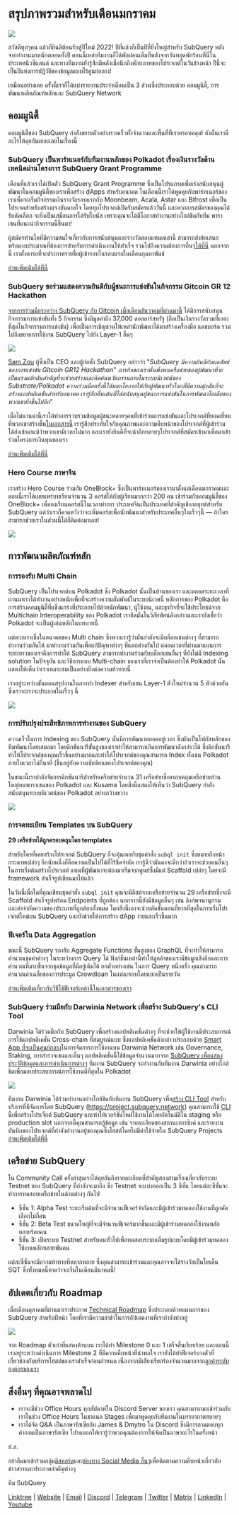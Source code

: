 # สรุปภาพรวมสำหรับเดือนมกราคม

![](https://miro.medium.com/max/1400/1*2IMAaY-YYyAdl7YfZqHTAg.png)

สวัสดีทุกๆคน แล้วก็ยินดีต้อนรับสู่ปีใหม่ 2022! ปีที่แล้วก็เป็นปีที่ยิ่งใหญ่สำหรับ SubQuery หลังจากทำงานมาหนักตลอดทั้งปี ตอนนี้เหล่าทีมงานก็ได้พักผ่อนเต็มที่หลังจากวันหยุดพักร้อนที่นี่ในประเทศนิวซีแลนด์ และทางทีมงานยังรู้สึกมีพลังเมื่อนึกถึงศักยภาพของโปรเจกต์ในวันข้างหน้า ปีนี้จะเป็นปีแห่งการปฏิวัติของข้อมูลแบบไร้ศูนย์กลาง!

เหมือนอย่างเคย ครั้งนี้เราก็ได้แบ่งรายงานประจำเดือนเป็น 3 ส่วนซึ่งประกอบด้วย คอมมูนิตี้, การพัฒนาผลิตภัณฑ์หลักและ SubQuery Network

## คอมมูนิตี้

คอมมูนิตี้ของ SubQuery กำลังขยายตัวอย่างรวดเร็วทั้งจำนวนและพื้นที่ที่เราครอบคลุม! ดังนั้นเรามีอะไรให้คุยกันเยอะเลยในเรื่องนี้

### SubQuery เป็นพาร์ทเนอร์กับทีมงานหลักของ Polkadot เรื่องเงินรางวัลด้านเทคนิคผ่านโครงการ SubQuery Grant Programme

เดือนที่แล้วเราได้เปิดตัว SubQuery Grant Programme ซึ่งเป็นโปรแกรมเพื่อเร่งสนับสนุนผู้พัฒนาในคอมมูนิตี้ของเราเพื่อสร้าง dApps สำหรับอนาคต ในเดือนนี้เราได้พูดคุยกับพาร์ทเนอร์ของเราเพื่อจะเริ่มกิจกรรมเงินรางวัลรอบแรกกับ Moonbeam, Acala, Astar และ Bifrost เพื่อเป็นโปรเจคสำหรับสร้างแรงบันดาลใจ โดยทุกโปรเจกต์เปิดรับสมัครแล้ววันนี้ และหากการสมัครของคุณได้รับคัดเลือก จะยิ่งเป็นเสมือนการได้รับโบนัส เพราะคุณจะได้มีโอกาสทำงานอย่างใกล้ชิดกับทีม พาราเชนที่แนะนำกิจกรรมนี้ขึ้นมา!

ผู้สมัครท่านใดที่มีความสนใจเกี่ยวกับการสนับสนุนและรางวัลตอบแทนเหล่านี้ สามารถส่งข้อเสนอพร้อมงบประมาณที่ต้องการสำหรับการดำเนินงานให้สำเร็จ รวมไปถึงความต้องการอื่นๆ[ได้ที่นี่](https://docs.google.com/forms/d/e/1FAIpQLSfmMazkebKwNTWThBkVGaxf2Bg8s4aWZ0ZhwiMCtc9kv4sJHQ/viewform) นอกจากนี้ เราตั้งตารอที่จะประกาศรายชื่อผู้เข้ารอบในรอบแรกในเดือนกุมภาพันธ์

[อ่านเพิ่มเติมได้ที่นี่](../blogs/20220127-grants-bounties.md)

### SubQuery ขอร่วมแสดงความยินดีกับผู้ชนะการแข่งขันในกิจกรรม Gitcoin GR 12 Hackathon

[จากการร่วมมือระหว่าง SubQuery กับ Gitcoin เมื่อเดือนธันวาคมที่ผ่านมานี้](../blogs/20211120-gitcoin12-hackathon.md) ได้มีการสนับสนุนกิจกรรมการแข่งขันทั้ง 5 กิจกรรม ซึ่งมีมูลค่าถึง 37,000 ดอลลาร์สหรัฐ (ถือเป็นเงินรางวัลรวมที่เยอะที่สุดในกิจกรรมการแข่งขัน) เพื่อเป็นการเชิญชวนให้เหล่านักพัฒนาได้มาสร้างเครื่องมือ แดชบอร์ด รวมไปถึงขยายการใช้งาน SubQuery ไปยัง Layer-1 อื่นๆ

![](https://miro.medium.com/max/1400/1*BUq3ah1ULNnvLjqxv_vzlQ.png)

[Sam Zou](https://twitter.com/zoujialiu) ผู้ซึ่งเป็น CEO และผู้ก่อตั้ง SubQuery กล่าวว่า "_SubQuery มีความยินดีกับผลลัพธ์ของการแข่งขัน Gitcoin GR12 Hackathon" ภารกิจของเรานั้นพึ่งพาเครือข่ายของผู้พัฒนาที่จะเป็นแรงผลักดันสำคัญที่จะช่วยสร้างและคิดค้นนวัตกรรมภายในระบบนิเวศน์ของ Substrate/Polkadot ความร่วมมือครั้งนี้ได้มอบโอกาสให้กับผู้พัฒนาทั่วโลกที่มีความมุ่งมั่นที่จะสร้างแอปพลิเคชั่นสำหรับอนาคต เรารู้สึกตื่นเต้นที่ได้สนับสนุนผู้ชนะการแข่งขันในการพัฒนาไอเดียของพวกเขายิ่งขึ้นไปอีก_"

เมื่อไม่นานมานี้เราได้ทำการรวบรวมข้อมูลผู้ชนะหลายๆคนที่เข้าร่วมการแข่งขันและโปรเจกต์ที่ยอดเยี่ยมที่พวกเขาสร้างขึ้น[ในเอกสารนี้](../blogs/20220120-gr12-winners.md) เรารู้สึกประทับใจกับคุณภาพและความคืบหน้าของโปรเจกต์ที่ผู้เข้าร่วมได้ส่งเข้ามาแม้ว่าพวกเขามีเวลาไม่มาก และเรายังยินดีที่จะนำอีกหลายๆโปรเจกต์ที่สมัครเข้ามาเพื่อมาเข้าร่วมโครงการเงินทุนของเรา

[อ่านเพิ่มเติมได้ที่นี่](../blogs/20220120-gr12-winners.md)

### Hero Course ภาษาจีน

เราสร้าง Hero Course ร่วมกับ OneBlock+ ซึ่งเป็นพาร์ทเนอร์ของเรามาตั้งแต่เดือนมกราคมและตอนนี้เราได้เผยแพร่บทเรียนจำนวน 3 คอร์สให้กับผู้เรียนมากกว่า 200 คน เข้าร่วมกับคอมมูนิตี้ของ OneBlock+ เพื่อลงเรียนคอร์สนี้ในเวลาทำการ ประเทศจีนเป็นประเทศที่สำคัญเชิงกลยุทธ์สำหรับ SubQuery แต่ว่าเราก็คาดหวังว่าจะเพิ่มคอร์สเพื่อนักพัฒนาสำหรับประเทศอื่นๆในเร็วๆนี้ — ถ้าใครสามารถช่วยเราในส่วนนี้ได้ก็ติดต่อมาเลย!

![](https://miro.medium.com/max/1400/1*_8N000hX1WBM79ZbFyhvYQ.png)

## การพัฒนาผลิตภัณฑ์หลัก

### การรองรับ Multi Chain

SubQuery เป็นโปรเจกต์บน Polkadot ซึ่ง Polkadot นั้นเป็นบ้านของเรา และตลอดระยะเวลาที่ผ่านมาเราได้ทำงานอย่างหนักเพื่อที่จะสร้างความสัมพันธ์ในระบบนิเวศนี้ หลักการของ Polkadot คือการสร้างคอมมูนิตี้ที่แข็งแกร่งที่ประกอบไปด้วยนักพัฒนา, ผู้ใช้งาน, และธุรกิจที่จะใช้ประโยชน์จาก Multichain Interoperability ของ Polkadot เรายึดมั่นในวิสัยทัศน์ดังกล่าวและเรายังเชื่อว่า Polkadot จะเป็นผู้เล่นหลักในบทบาทนี้

แต่พวกเราเชื่อในอนาคตของ Multi chain ซึ่งพวกเรารู้ว่ามันกำลังจะมีบล็อกเชนต่างๆ ที่สามารถทำงานร่วมกันได้ มาทำงานร่วมกันเพื่อแก้ปัญหาต่างๆ ที่แตกต่างกันไป ตลอดเวลาที่ผ่านมาแผนการระยะยาวของเราคือการทำให้ SubQuery สามารถทำงานร่วมกับบล็อกเชนอื่นๆ ที่ยังไม่มี Indexing solution ในปัจจุบัน และวิธีการแบบ Multi-chain ของเราที่เราจำเป็นต้องทำให้ Polkadot นั้นแสดงให้เห็นว่าเราเหมาะสมเป็นอย่างยิ่งต่อความท้าทายนี้

เราอยู่ระหว่างขั้นตอนสรุปงานในการทำ Indexer สำหรับเชน Layer-1 ตัวใหม่จำนวน 5 ตัวด้วยกัน ซึ่งเราจะเราจะประกาศในเร็วๆ นี้

![](https://miro.medium.com/max/1400/1*jD1n5MSjeatjiaF5hY-Wjg.png)

### การปรับปรุงประสิทธิภาพการทำงานของ SubQuery

ความเร็วในการ Indexing ของ SubQuery นั้นมีการพัฒนาตลอดอยู่เวลา ซึ่งมันเป็นโฟกัสหลักของทีมพัฒนาโดยเสมอมา โดยดิกชันนารีขั้นสูงของเราทำให้สามารถเกิดการพัฒนาดังกล่าวได้ ซึ่งดิกชันนารีทำให้โปรเจกต์ของคุณเร็วขึ้นอย่างมากและทำให้โปรเจกต์ของคุณสามารถ Index ทั้งเชน Polkadot ภายในเวลาไม่กี่นาที (ขึ้นอยู่กับความซับซ้อนของโปรเจกต์ของคุณ)

ในขณะนี้เรากำลังจัดการดิกชันนารีสำหรับเครือข่ายจำนวน 31 เครือข่ายซึ่งครอบคลุมเครือข่ายส่วนใหญ่บนพาราเชนของ Polkadot และ Kusama โดยสิ่งนี้แสดงให้เห็นว่า SubQuery กำลังสนับสนุนระบบนิเวศน์ของ Polkadot อย่างกว้างขวาง

![](https://miro.medium.com/max/1400/1*WeMY5WnWZ_jvllxidhycUA.png)

### การจดทะเบียน Templates บน SubQuery

**29 เครือข่ายได้ถูกครอบคลุมโดย templates**

สำหรับใครที่เคยสร้างโปรเจกต์ SubQuery ก็จะคุ้นเคยกับชุดคำสั่ง `subql init` ซึ่งหมายถึงหน้ากระดาษเปล่าๆ อีกนัยหนึ่งก็คือความเป็นไปได้ที่ไร้ขีดจำกัด เรารู้ดีว่ามันคงจะดีกว่าถ้าเราจะช่วยคนอื่นๆในการเริ่มต้นสร้างโปรเจกต์ แทนที่ผู้พัฒนาจะต้องมาเริ่มจากศูนย์ซึ่งมีแต่ Scaffold เปล่าๆ โดยจะมี framework สำเร็จรูปเขียนมาให้แล้ว

ในวันนี้เมื่อใดที่คุณเขียนชุดคำสั่ง `subql init` คุณจะมีลิสต์จากเครือข่ายจำนวน 29 เครือข่ายซึ่งจะมี Scaffold สำเร็จรูปพร้อม Endpoints ที่ถูกต้อง นอกจากนี้ยังมีข้อมูลอื่นๆ เช่น ลิงก์พจนานุกรม และคำจำกัดความของประเภทที่ถูกต้องทั้งหมด โดยสิ่งนี้เองจะช่วยตัดขั้นตอนที่ยากที่สุดในการเริ่มโปรเจกต์ใหม่บน SubQuery และยังช่วยให้การสร้าง dApp ง่ายและเร็วขึ้นมาก

### ฟีเจอร์ใน Data Aggregation

ขณะนี้ SubQuery รองรับ Aggregate Functions ขั้นสูงของ GraphQL ที่จะทำให้สามารถคำนวณชุดค่าต่างๆ ในระหว่างการ Query ได้ ฟังก์ชั่นเหล่านี้ทำให้ลูกค้าของเรามีข้อมูลเชิงลึกและการคำนวณที่มากขึ้นจากชุดข้อมูลที่มีอยู่เดิมได้ ยกตัวอย่างเช่น ในการ Query หนึ่งครั้ง คุณสามารถคำนวณค่าเฉลี่ยของการประมูล Crowdloan ในแต่ละรอบโดยแยกเป็นรายวัน

[อ่านเพิ่มเติมเกี่ยวกับวิธีใช้ฟีเจอร์เหล่านี้ในเอกสารของเรา](https://doc.subquery.network/query/aggregate/)

### SubQuery ร่วมมือกับ Darwinia Network เพื่อสร้าง SubQuery's CLI Tool

Darwinia ได้ร่วมมือกับ SubQuery เพื่อสร้างแอปพลิเคชั่นต่างๆ ที่จะช่วยให้ผู้ใช้งานมีประสบการณ์การใช้แอปพลิเคชั่น Cross-chain ที่สมบูรณ์แบบ ซึ่งแอปพลิเคชั่นดังกล่าวประกอบด้วย [Smart App ที่จะเป็นศูนย์กลาง](https://apps.darwinia.network/)ในการจัดการการใช้งานบน Darwinia Network เช่น Governance, Staking, การสำรวจเชนและอื่นๆ แอปพลิเคชั่นนี้ใช้ข้อมูลจำนวนมากจาก [SubQuery เพื่อแสดงประวัติข้อมูลและการดำเนินการต่างๆ](https://explorer.subquery.network/subquery/darwinia-network/smart-app-crab) ทีมงาน SubQuery จะทำงานกับทีมงาน Darwinia อย่างใกล้ชิดเพื่อมอบประสบการณ์การใช้งานดีที่สุดใน Polkadot

![](https://miro.medium.com/max/1200/1*bL2Csj9qyamD7txAheCTIg.gif)

ทีมงาน Darwinia ได้ร่วมทำงานอย่างใกล้ชิดกับทีมงาน SubQuery เพื่อ[สร้าง CLI Tool](https://github.com/fewensa/subquery-cli) สำหรับบริการที่มีจัดการโดย SubQuery (https://project.subquery.network) คุณสามารถใช้ [CLI](https://github.com/fewensa/subquery-cli) นี้เพื่อสร้างโปรเจ็กต์ SubQuery และทำให้เวอร์ชันใหม่ใช้งานได้โดยอัตโนมัติใน staging หรือ production slot นอกจากนี้คุณสามารถกู้ข้อมูล เช่น รายละเอียดของสถานะการซิงค์ และรายงานบันทึกของโปรเจกต์ที่กำลังทำงานอยู่ของคุณซึ่งโฮสต์โดยไม่มีค่าใช้จ่ายใน SubQuery Projects [อ่านเพิ่มเติมได้ที่นี่](../customer_announcements/20220125-subquery-partners-with-darwinia-network-to-build-subquerys-cli-tool.md)

## เครือข่าย SubQuery

ใน Community Call ครั้งล่าสุดเราได้คุยกันถึงรายละเอียดที่สำคัญสองสามเรื่องเกี่ยวกับระบบ Testnet ของ SubQuery ที่กำลังจะมาถึง ซึ่ง Testnet จะแบ่งออกเป็น 3 ซีซั่น โดยแต่ละซีซั่นจะทำการทดสอบเครือข่ายในด้านต่างๆ กันไป

- ซีซั่น 1: Alpha Test ระยะเริ่มต้นที่จะมีจำนวนฟีเจอร์จำกัดและมีผู้เข้าร่วมทดลองใช้งานที่ถูกคัดเลือกไม่กี่คน
- ซีซั่น 2: Beta Test ขนาดใหญ่ที่จะมีจำนวนฟีเจอร์มากขึ้นและมีผู้เข้าร่วมทดลองใช้งานหลักหลายร้อยคน
- ซีซั่น 3: เปิดระบบ Testnet สำหรับคนทั่วไปเพื่อทดสอบระบบเต็มรูปแบบโดยมีผู้เข้าร่วมทดลองใช้งานหลักหลายพันคน

แต่ละซีซั่นจะมีความท้าทายที่หลากหลาย ซึ่งคุณสามารถเข้าร่วมและคุณอาจจะได้รางวัลเป็นโทเค็น SQT ซึ่งทั้งหมดนี้คาดว่าจะเริ่มในเดือนมีนาคมนี้!

## อัปเดตเกี่ยวกับ Roadmap

เมื่อเดือนตุลาคมที่ผ่านมาเราประกาศ [Technical Roadmap](https://blog.subquery.network/blogs/20211029-roadmap-october.html) ซึ่งประกอบด้วยแผนการของ SubQuery สำหรับปีหน้า โดยที่เรามีความล่าช้าในการอัปเดตงานที่เรากำลังทำอยู่

![](https://miro.medium.com/max/1400/1*2a3SGrW-OG5pbw67jsavvw.jpeg)

จาก Roadmap ตัวเก่าที่แสดงด้านบน เราได้ทำ Milestone 0 และ 1 เสร็จสิ้นเรียบร้อย และตอนนี้เราอยู่ระหว่างดำเนินการ Milestone 2 ที่มีความคืบหน้าที่น่าพอใจ เรายังได้ทำฟีเจอร์บางตัวที่เกี่ยวข้องกับบริการโฮสต์ของเราสำเร็จก่อนกำหนด เนื่องจากมีเสียงเรียกร้องจำนวนมากจาก[ลูกค้าระดับองค์กรของเรา](https://blog.subquery.network/blogs/20211228-enterprise-hosted.html)

## สิ่งอื่นๆ ที่คุณอาจพลาดไป

- เราจะมีช่วง Office Hours ทุกสัปดาห์ใน Discord Server ของเรา คุณสามารถมาเข้าร่วมกับเราในช่วง Office Hours ในชาแนล Stages เพื่อมาพูดคุยกับทีมงานในบรรยากาศสบายๆ
- เราได้จัด Q&A เป็นภาษารัสเซียกับ James & Dmytro ใน Discord ซึ่งมีการถามตอบทุกคำถามเป็นภาษารัสเซีย โปรดบอกให้เรารู้ว่าพวกคุณต้องการให้จัดเป็นภาษาอะไรในครั้งหน้า

ป.ล.

อย่าลืมมาเข้าร่วมกลุ่ม[ดิสคอร์ด](https://discord.com/invite/subquery)และ[ช่องทาง Social Media อื่นๆ](https://linktr.ee/subquerynetwork)เพื่อติดตามความคืบหน้าเกี่ยวกับข่าวสารและประกาศสำคัญต่างๆ

ทีม SubQuery

[Linktree](https://linktr.ee/subquerynetwork) | [Website](https://subquery.network/) | [Email](hello@subquery.network) | [Discord](https://discord.com/invite/78zg8aBSMG) | [Telegram](https://t.me/subquerynetwork) | [Twitter](https://twitter.com/subquerynetwork) | [Matrix](https://matrix.to/#/#subquery:matrix.org) | [LinkedIn](https://www.linkedin.com/company/subquery) | [Youtube](https://www.youtube.com/channel/UCi1a6NUUjegcLHDFLr7CqLw)
